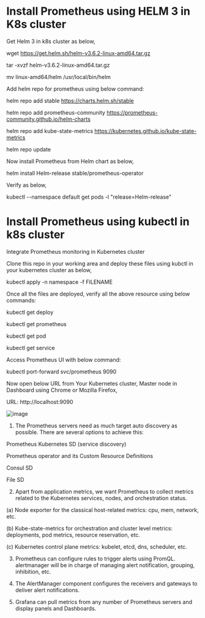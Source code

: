 # Install Prometheus using HELM 3 in K8s cluster 

Get Helm 3 in k8s cluster as below,

wget https://get.helm.sh/helm-v3.6.2-linux-amd64.tar.gz

tar -xvzf helm-v3.6.2-linux-amd64.tar.gz

mv linux-amd64/helm /usr/local/bin/helm

Add helm repo for prometheus using below command:

helm repo add stable https://charts.helm.sh/stable

helm repo add prometheus-community https://prometheus-community.github.io/helm-charts

helm repo add kube-state-metrics https://kubernetes.github.io/kube-state-metrics

helm repo update

Now install Prometheus from Helm chart as below,

helm install Helm-release stable/prometheus-operator

Verify as below,

kubectl --namespace default get pods -l "release=Helm-release"

# Install Prometheus using kubectl in k8s cluster
Integrate Prometheus monitoring in Kubernetes cluster

Clone this repo in your working area and deploy these files using kubctl in your kubernetes cluster as below,

kubectl apply -n namespace -f FILENAME
  
Once all the files are deployed, verify all the above resource using below commands:

kubectl get deploy

kubectl get prometheus

kubectl get pod

kubectl get service
  
Access Prometheus UI with below command:
  
kubectl port-forward svc/prometheus 9090
  
Now open below URL from Your Kubernetes cluster, Master node in Dashboard using Chrome or Mozilla Firefox,
  
URL: http://localhost:9090

![image](https://user-images.githubusercontent.com/35297246/124373840-77142e00-dcb3-11eb-886a-c5274427d381.png)

1. The Prometheus servers need as much target auto discovery as possible. There are several options to achieve this:

Prometheus Kubernetes SD (service discovery)

Prometheus operator and its Custom Resource Definitions

Consul SD

File SD

2. Apart from application metrics, we want Prometheus to collect metrics related to the Kubernetes services, nodes, and orchestration status.

(a) Node exporter for the classical host-related metrics: cpu, mem, network, etc.

(b) Kube-state-metrics for orchestration and cluster level metrics: deployments, pod metrics, resource reservation, etc.

(c) Kubernetes control plane metrics: kubelet, etcd, dns, scheduler, etc.

3. Prometheus can configure rules to trigger alerts using PromQL. alertmanager will be in charge of managing alert notification, grouping, inhibition, etc.

4. The AlertManager component configures the receivers and gateways to deliver alert notifications.

5. Grafana can pull metrics from any number of Prometheus servers and display panels and Dashboards.
